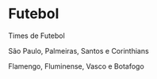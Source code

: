# Futebol
Times de Futebol

São Paulo, Palmeiras, Santos e Corinthians

Flamengo, Fluminense, Vasco e Botafogo